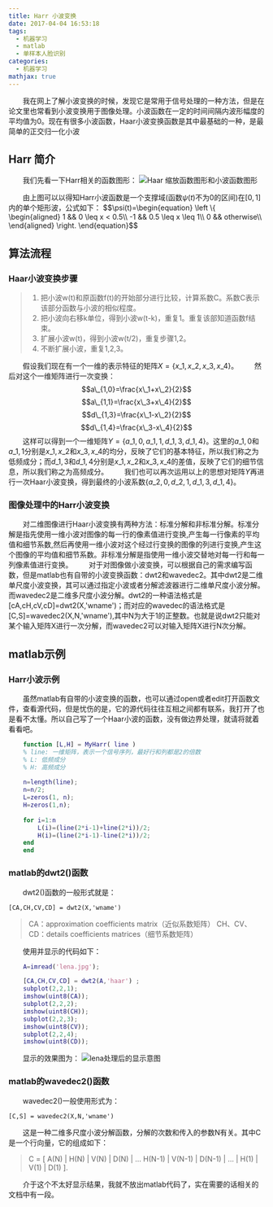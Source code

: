 ```yaml
---
title: Harr 小波变换
date: 2017-04-04 16:53:18
tags:
  - 机器学习
  - matlab
  - 单样本人脸识别
categories:
  - 机器学习
mathjax: true
---
```

&emsp;&emsp;我在网上了解小波变换的时候，发现它是常用于信号处理的一种方法，但是在论文里也常看到小波变换用于图像处理。小波函数在一定的时间间隔内波形幅度的平均值为0。现在有很多小波函数，Haar小波变换函数是其中最基础的一种，是最简单的正交归一化小波

## Harr 简介
&emsp;&emsp;我们先看一下Harr相关的函数图形：
![Haar 缩放函数图形和小波函数图形](/images/haar-1.png)

&emsp;&emsp;由上图可以以得知Harr小波函数是一个支撑域(函数$\psi(t)$不为0的区间)在$[0,1]$内的单个矩形波，公式如下：
$$\psi(t)=\begin{equation}
\left \\{
\begin{aligned}
1  && 0 \leq x < 0.5\\\\
-1 && 0.5 \leq x \leq 1\\\\
0 && otherwise\\\\
\end{aligned}
\right.
\end{equation}$$

## 算法流程
### Haar小波变换步骤

>  1. 把小波w(t)和原函数f(t)的开始部分进行比较，计算系数C。系数C表示该部分函数与小波的相似程度。
>  2. 把小波向右移k单位，得到小波w(t-k)，重复1。重复该部知道函数f结束。
>  3. 扩展小波w(t)，得到小波w(t/2)，重复步骤1,2。
>  4. 不断扩展小波，重复1,2,3。

&emsp;&emsp;假设我们现在有一个一维的表示特征的矩阵$X=\{x\_1,x\_2,x\_3,x\_4\}$。
&emsp;&emsp;然后对这个一维矩阵进行一次变换：
$$a\_{1,0}=\frac{x\_1+x\_2}{2}$$
$$a\_{1,1}=\frac{x\_3+x\_4}{2}$$
$$d\_{1,3}=\frac{x\_1-x\_2}{2}$$
$$d\_{1,4}=\frac{x\_3-x\_4}{2}$$
&emsp;&emsp;这样可以得到一个一维矩阵$Y=\{a\_{1,0},a\_{1,1},d\_{1,3},d\_{1,4}\}$。这里的$a\_{1,0}$和$a\_{1,1}$分别是$x\_1,x\_2$和$x\_3,x\_4$的均分，反映了它们的基本特征，所以我们称之为低频成分；而$d\_{1,3}$和$d\_{1,4}$分别是$x\_1,x\_2$和$x\_3,x\_4$的差值，反映了它们的细节信息，所以我们称之为高频成分。
&emsp;&emsp;我们也可以再次运用以上的思想对矩阵$Y$再进行一次Haar小波变换，得到最终的小波系数$\{a\_{2,0},d\_{2,1},d\_{1,3},d\_{1,4}\}$。

### 图像处理中的Harr小波变换
&emsp;&emsp;对二维图像进行Haar小波变换有两种方法：标准分解和非标准分解。标准分解是指先使用一维小波对图像的每一行的像素值进行变换,产生每一行像素的平均值和细节系数,然后再使用一维小波对这个经过行变换的图像的列进行变换,产生这个图像的平均值和细节系数。非标准分解是指使用一维小波交替地对每一行和每一列像素值进行变换。
&emsp;&emsp;对于对图像做小波变换，可以根据自己的需求编写函数，但是matlab也有自带的小波变换函数：dwt2和wavedec2。其中dwt2是二维单尺度小波变换，其可以通过指定小波或者分解滤波器进行二维单尺度小波分解。而wavedec2是二维多尺度小波分解。dwt2的一种语法格式是[cA,cH,cV,cD]=dwt2(X,'wname')；而对应的wavedec的语法格式是[C,S]=wavedec2(X,N,'wname'),其中N为大于1的正整数。也就是说dwt2只能对某个输入矩阵X进行一次分解，而wavedec2可以对输入矩阵X进行N次分解。

## matlab示例
### Harr小波示例
&emsp;&emsp;虽然matlab有自带的小波变换的函数，也可以通过open或者edit打开函数文件，查看源代码，但是忧伤的是，它的源代码往往互相之间都有联系，我打开了也是看不太懂。所以自己写了一个Haar小波的函数，没有做边界处理，就请将就着看看吧。
```matlab
    function [L,H] = MyHarr( line )
    % line: 一维矩阵，表示一个信号序列，最好行和列都是2的倍数
    % L: 低频成分
    % H: 高频成分
    
    n=length(line);
    n=n/2;
    L=zeros(1, n);
    H=zeros(1,n);
    
    for i=1:n
        L(i)=(line(2*i-1)+line(2*i))/2;
        H(i)=(line(2*i-1)-line(2*i))/2;
    end
    end
```

### matlab的dwt2()函数
&emsp;&emsp;dwt2()函数的一般形式就是：

    [CA,CH,CV,CD] = dwt2(X,'wname') 

> CA：approximation coefficients matrix（近似系数矩阵）
> CH、CV、CD：details coefficients matrices（细节系数矩阵）

&emsp;&emsp;使用并显示的代码如下：
```matlab
    A=imread('lena.jpg');

    [CA,CH,CV,CD] = dwt2(A,'haar') ;
    subplot(2,2,1);
    imshow(uint8(CA));
    subplot(2,2,2);
    imshow(uint8(CH));
    subplot(2,2,3);
    imshow(uint8(CV));
    subplot(2,2,4);
    imshow(uint8(CD));
```
&emsp;&emsp;显示的效果图为：
![lena处理后的显示意图](/images/haar-2.png)

### matlab的wavedec2()函数
&emsp;&emsp;wavedec2()一般使用形式为：

    [C,S] = wavedec2(X,N,'wname') 

&emsp;&emsp;这是一种二维多尺度小波分解函数，分解的次数和传入的参数N有关。其中C是一个行向量，它的组成如下：
> C = [ A(N) | H(N) | V(N) | D(N) | ... H(N-1) | V(N-1) | D(N-1) | ... | H(1) | V(1) | D(1) ].

&emsp;&emsp;介于这个不太好显示结果，我就不放出matlab代码了，实在需要的话相关的文档中有一段。
